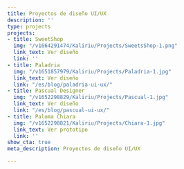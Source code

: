 ```yaml
---
title: Proyectos de diseño UI/UX
description: ''
type: projects
projects:
- title: SweetShop
  img: "/v1664291474/Kaliriu/Projects/SweetsShop-1.png"
  link_text: Ver diseño
  link: ''
- title: Paladria
  img: "/v1651857979/Kaliriu/Projects/Paladria-1.jpg"
  link_text: Ver diseño
  link: "/es/blog/paladria-ui-ux/"
- title: Pascual Designer
  img: "/v1652298829/Kaliriu/Projects/Pascual-1.jpg"
  link_text: Ver diseño
  link: "/es/blog/pascual-ui-ux/"
- title: Paloma Chiara
  img: "/v1652298821/Kaliriu/Projects/Chiara-1.jpg"
  link_text: Ver prototipo
  link: ''
show_cta: true
meta_description: Proyectos de diseño UI/UX

---
```

